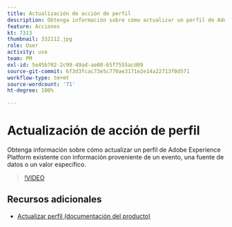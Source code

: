 ```yaml
---
title: Actualización de acción de perfil
description: Obtenga información sobre cómo actualizar un perfil de Adobe Experience Platform existente con información proveniente de un evento, una fuente de datos o utilizando un valor específico.
feature: Acciones
kt: 7313
thumbnail: 332112.jpg
role: User
activity: use
team: PM
exl-id: 5e45b702-2c99-49ad-ae00-65f7555acd09
source-git-commit: 6f3d3fcac73e5c770ae3171e2e14a22713f0d571
workflow-type: tm+mt
source-wordcount: '71'
ht-degree: 100%

---
```


# Actualización de acción de perfil

Obtenga información sobre cómo actualizar un perfil de Adobe Experience Platform existente con información proveniente de un evento, una fuente de datos o un valor específico.

>[!VIDEO](https://video.tv.adobe.com/v/332112?quality=12)

## Recursos adicionales

* [Actualizar perfil (documentación del producto)](https://experienceleague.adobe.com/docs/journeys/using/building-journeys/about-journey-building/action-activities/update-profiles.html?lang=es#important-notes)
